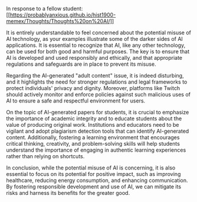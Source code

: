 In response to a fellow student: [[https://probablyanxious.github.io/hist1900-memex/Thoughts/Thoughts%20on%20AI/]]

It is entirely understandable to feel concerned about the potential misuse of AI technology, as your examples illustrate some of the darker sides of AI applications. It is essential to recognize that AI, like any other technology, can be used for both good and harmful purposes. The key is to ensure that AI is developed and used responsibly and ethically, and that appropriate regulations and safeguards are in place to prevent its misuse.

Regarding the AI-generated "adult content" issue, it is indeed disturbing, and it highlights the need for stronger regulations and legal frameworks to protect individuals' privacy and dignity. Moreover, platforms like Twitch should actively monitor and enforce policies against such malicious uses of AI to ensure a safe and respectful environment for users.

On the topic of AI-generated papers for students, it is crucial to emphasize the importance of academic integrity and to educate students about the value of producing original work. Institutions and educators need to be vigilant and adopt plagiarism detection tools that can identify AI-generated content. Additionally, fostering a learning environment that encourages critical thinking, creativity, and problem-solving skills will help students understand the importance of engaging in authentic learning experiences rather than relying on shortcuts.

In conclusion, while the potential misuse of AI is concerning, it is also essential to focus on its potential for positive impact, such as improving healthcare, reducing energy consumption, and enhancing communication. By fostering responsible development and use of AI, we can mitigate its risks and harness its benefits for the greater good.
